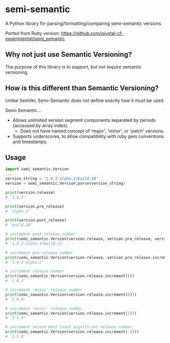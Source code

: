 semi-semantic
=============

A Python library for parsing/formatting/comparing semi-semantic versions.

Ported from Ruby version: https://github.com/pivotal-cf-experimental/semi_semantic

Why not just use Semantic Versioning?
-------------------------------------

The purpose of this library is to _support, but not require_ semantic versioning.

How is this different than Semantic Versioning?
-----------------------------------------------

Unlike SemVer, Semi-Semantic does not define exactly how it must be used.

Semi-Semantic...

- Allows unlimited version segment components separated by periods (accessed by array index).
  - Does not have named concept of 'major', 'minor', or 'patch' versions.
- Supports underscores, to allow compatibility with ruby gem conventions and timestamps.

Usage
-----

```python
import semi_semantic.Version
...
version_string = "1.0.2-alpha.1+build.10"
version = semi_semantic.Version.parse(version_string)

print(version.release)
# '1.0.2'

print(version.pre_release)
# 'alpha.1'

print(version.post_release)
# 'build.10'

# increment post-release number
print(semi_semantic.Version(version.release, version.pre_release, version.post_release.increment()))
# '1.0.2-alpha.1+build.11'

# increment pre-release number
print(semi_semantic.Version(version.release, version.pre_release.increment()))
# '1.0.2-alpha.2'

# increment release number
print(semi_semantic.Version(version.release.increment()))
# '1.0.3'

# increment 'major' release number
print(semi_semantic.Version(version.release.increment(0)))
# '2.0.0'

# increment 'minor' release number
print(semi_semantic.Version(version.release.increment(1)))
# '1.1.0'

# increment second most least significant release number
print(semi_semantic.Version(version.release.increment(-2)))
# '1.1.0'

```
